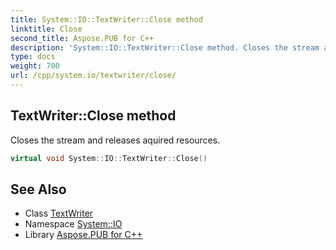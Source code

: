 ```yaml
---
title: System::IO::TextWriter::Close method
linktitle: Close
second_title: Aspose.PUB for C++
description: 'System::IO::TextWriter::Close method. Closes the stream and releases aquired resources in C++.'
type: docs
weight: 700
url: /cpp/system.io/textwriter/close/
---
```

## TextWriter::Close method


Closes the stream and releases aquired resources.

```cpp
virtual void System::IO::TextWriter::Close()
```

## See Also

* Class [TextWriter](../)
* Namespace [System::IO](../../)
* Library [Aspose.PUB for C++](../../../)
